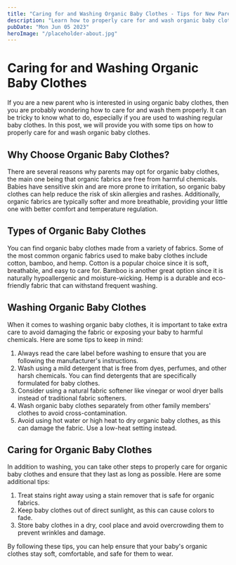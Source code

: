 ```yaml
---
title: "Caring for and Washing Organic Baby Clothes - Tips for New Parents"
description: "Learn how to properly care for and wash organic baby clothes to keep your little one safe and comfortable. Our tips for new parents will help guide you."
pubDate: "Mon Jun 05 2023"
heroImage: "/placeholder-about.jpg"
---
```


# Caring for and Washing Organic Baby Clothes

If you are a new parent who is interested in using organic baby clothes, then you are probably wondering how to care for and wash them properly. It can be tricky to know what to do, especially if you are used to washing regular baby clothes. In this post, we will provide you with some tips on how to properly care for and wash organic baby clothes.

## Why Choose Organic Baby Clothes?

There are several reasons why parents may opt for organic baby clothes, the main one being that organic fabrics are free from harmful chemicals. Babies have sensitive skin and are more prone to irritation, so organic baby clothes can help reduce the risk of skin allergies and rashes. Additionally, organic fabrics are typically softer and more breathable, providing your little one with better comfort and temperature regulation.

## Types of Organic Baby Clothes

You can find organic baby clothes made from a variety of fabrics. Some of the most common organic fabrics used to make baby clothes include cotton, bamboo, and hemp. Cotton is a popular choice since it is soft, breathable, and easy to care for. Bamboo is another great option since it is naturally hypoallergenic and moisture-wicking. Hemp is a durable and eco-friendly fabric that can withstand frequent washing.

## Washing Organic Baby Clothes

When it comes to washing organic baby clothes, it is important to take extra care to avoid damaging the fabric or exposing your baby to harmful chemicals. Here are some tips to keep in mind:

1. Always read the care label before washing to ensure that you are following the manufacturer&#39;s instructions.
2. Wash using a mild detergent that is free from dyes, perfumes, and other harsh chemicals. You can find detergents that are specifically formulated for baby clothes.
3. Consider using a natural fabric softener like vinegar or wool dryer balls instead of traditional fabric softeners.
4. Wash organic baby clothes separately from other family members&#39; clothes to avoid cross-contamination.
5. Avoid using hot water or high heat to dry organic baby clothes, as this can damage the fabric. Use a low-heat setting instead.

## Caring for Organic Baby Clothes

In addition to washing, you can take other steps to properly care for organic baby clothes and ensure that they last as long as possible. Here are some additional tips:

1. Treat stains right away using a stain remover that is safe for organic fabrics.
2. Keep baby clothes out of direct sunlight, as this can cause colors to fade.
3. Store baby clothes in a dry, cool place and avoid overcrowding them to prevent wrinkles and damage.

By following these tips, you can help ensure that your baby&#39;s organic clothes stay soft, comfortable, and safe for them to wear.